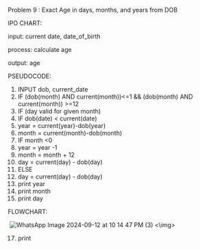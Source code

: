 Problem 9 : Exact Age in days, months, and years from DOB  


IPO CHART:

input: current date, date_of_birth

process: calculate age

output: age

PSEUDOCODE:
1. INPUT dob, current_date
2. IF (dob(month) AND current(month))<=1 && (dob(month) AND current(month)) >=12
3.  IF (day valid for given month)
4.   IF dob(date) < current(date)
5.    year = current(year)-dob(year)
6.    month = current(month)-dob(month)
7.    IF month <0
8.    year = year -1
9.    month = month + 12
10.   day = current(day) - dob(day)
11.   ELSE
12.    day = current(day) - dob(day)
13. print year
14. print month
15. print day

FLOWCHART:

<img> ![WhatsApp Image 2024-09-12 at 10 14 47 PM (3)](https://github.com/user-attachments/assets/a89c1f32-339f-47d9-ae6e-f3df710e1322) <\img>

17. print
